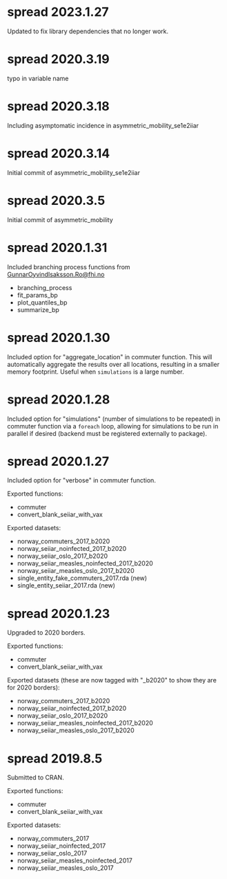 # spread 2023.1.27

Updated to fix library dependencies that no longer work.

# spread 2020.3.19

typo in variable name

# spread 2020.3.18

Including asymptomatic incidence in asymmetric_mobility_se1e2iiar

# spread 2020.3.14

Initial commit of asymmetric_mobility_se1e2iiar

# spread 2020.3.5

Initial commit of asymmetric_mobility

# spread 2020.1.31

Included branching process functions from GunnarOyvindIsaksson.Ro@fhi.no

- branching_process
- fit_params_bp
- plot_quantiles_bp
- summarize_bp

# spread 2020.1.30

Included option for "aggregate_location" in commuter function. This will automatically aggregate the results over all locations, resulting in a smaller memory footprint. Useful when `simulations` is a large number.

# spread 2020.1.28

Included option for "simulations" (number of simulations to be repeated) in commuter function via a `foreach` loop, allowing for simulations to be run in parallel if desired (backend must be registered externally to package).

# spread 2020.1.27

Included option for "verbose" in commuter function.

Exported functions:

- commuter
- convert_blank_seiiar_with_vax

Exported datasets:

- norway_commuters_2017_b2020
- norway_seiiar_noinfected_2017_b2020
- norway_seiiar_oslo_2017_b2020
- norway_seiiar_measles_noinfected_2017_b2020
- norway_seiiar_measles_oslo_2017_b2020
- single_entity_fake_commuters_2017.rda (new)
- single_entity_seiiar_2017.rda (new)

# spread 2020.1.23

Upgraded to 2020 borders.

Exported functions:

- commuter
- convert_blank_seiiar_with_vax

Exported datasets (these are now tagged with "_b2020" to show they are for 2020 borders):

- norway_commuters_2017_b2020
- norway_seiiar_noinfected_2017_b2020
- norway_seiiar_oslo_2017_b2020
- norway_seiiar_measles_noinfected_2017_b2020
- norway_seiiar_measles_oslo_2017_b2020

# spread 2019.8.5

Submitted to CRAN.

Exported functions:

- commuter
- convert_blank_seiiar_with_vax

Exported datasets:

- norway_commuters_2017
- norway_seiiar_noinfected_2017
- norway_seiiar_oslo_2017
- norway_seiiar_measles_noinfected_2017
- norway_seiiar_measles_oslo_2017
